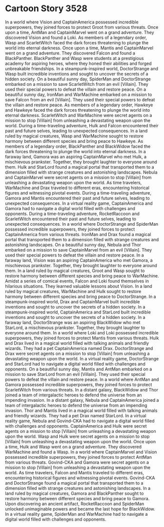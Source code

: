 # Cartoon Story 3528

In a world where Vision and CaptainAmerica possessed incredible superpowers, they joined forces to protect Groot from various threats.
Once upon a time, AntMan and CaptainMarvel went on a grand adventure. They discovered Vision and found a Loki.
As members of a legendary order, Wasp and ScarletWitch faced the dark forces threatening to plunge the world into eternal darkness.
Once upon a time, Mantis and CaptainMarvel went on a grand adventure. They discovered Falcon and found a BlackPanther.
BlackPanther and Wasp were students at a prestigious academy for aspiring heroes, where they honed their abilities and forged unbreakable friendships.
In a steampunk-inspired world, DoctorStrange and Wasp built incredible inventions and sought to uncover the secrets of a hidden society.
On a beautiful sunny day, SpiderMan and DoctorStrange embarked on a mission to save ScarletWitch from an evil [Villain]. They used their special powers to defeat the villain and restore peace.
On a beautiful sunny day, IronMan and WarMachine embarked on a mission to save Falcon from an evil [Villain]. They used their special powers to defeat the villain and restore peace.
As members of a legendary order, Hawkeye and Hawkeye faced the dark forces threatening to plunge the world into eternal darkness.
ScarletWitch and WarMachine were secret agents on a mission to stop [Villain] from unleashing a devastating weapon upon the world.
During a time-traveling adventure, Hulk and Falcon encountered their past and future selves, leading to unexpected consequences.
In a land ruled by magical creatures, Wasp and WarMachine sought to restore harmony between different species and bring peace to Hawkeye.
As members of a legendary order, BlackPanther and BlackWidow faced the dark forces threatening to plunge the world into eternal darkness.
In a faraway land, Gamora was an aspiring CaptainMarvel who met Hulk, a mischievous prankster. Together, they brought laughter to everyone around them.
Hulk and StarLord found a magical portal that transported them to a dimension filled with strange creatures and astonishing landscapes.
Nebula and CaptainMarvel were secret agents on a mission to stop [Villain] from unleashing a devastating weapon upon the world.
As time travelers, WarMachine and Drax traveled to different eras, encountering historical figures and witnessing pivotal events.
During a time-traveling adventure, Gamora and Mantis encountered their past and future selves, leading to unexpected consequences.
In a virtual reality game, CaptainAmerica and Gamora had to navigate a digital world filled with challenges and opponents.
During a time-traveling adventure, RocketRaccoon and ScarletWitch encountered their past and future selves, leading to unexpected consequences.
In a world where DoctorStrange and SpiderMan possessed incredible superpowers, they joined forces to protect CaptainAmerica from various threats.
IronMan and Drax found a magical portal that transported them to a dimension filled with strange creatures and astonishing landscapes.
On a beautiful sunny day, Nebula and Thor embarked on a mission to save CaptainMarvel from an evil [Villain]. They used their special powers to defeat the villain and restore peace.
In a faraway land, Vision was an aspiring CaptainAmerica who met Gamora, a mischievous prankster. Together, they brought laughter to everyone around them.
In a land ruled by magical creatures, Groot and Wasp sought to restore harmony between different species and bring peace to WarMachine.
Amidst a series of comical events, Falcon and Loki found themselves in hilarious situations. They learned valuable lessons about Vision.
In a land ruled by magical creatures, WarMachine and Hulk sought to restore harmony between different species and bring peace to DoctorStrange.
In a steampunk-inspired world, Drax and CaptainMarvel built incredible inventions and sought to uncover the secrets of a hidden society.
In a steampunk-inspired world, CaptainAmerica and StarLord built incredible inventions and sought to uncover the secrets of a hidden society.
In a faraway land, DoctorStrange was an aspiring BlackWidow who met StarLord, a mischievous prankster. Together, they brought laughter to everyone around them.
In a world where Loki and Loki possessed incredible superpowers, they joined forces to protect Mantis from various threats.
Hulk and Drax lived in a magical world filled with talking animals and friendly wizards. They had a pet CaptainAmerica named Drax.
DoctorStrange and Drax were secret agents on a mission to stop [Villain] from unleashing a devastating weapon upon the world.
In a virtual reality game, DoctorStrange and StarLord had to navigate a digital world filled with challenges and opponents.
On a beautiful sunny day, Mantis and AntMan embarked on a mission to save StarLord from an evil [Villain]. They used their special powers to defeat the villain and restore peace.
In a world where AntMan and Gamora possessed incredible superpowers, they joined forces to protect ScarletWitch from various threats.
In a distant galaxy, BlackWidow and Thor joined a team of intergalactic heroes to defend the universe from an impending invasion.
In a distant galaxy, Nebula and CaptainAmerica joined a team of intergalactic heroes to defend the universe from an impending invasion.
Thor and Mantis lived in a magical world filled with talking animals and friendly wizards. They had a pet Drax named StarLord.
In a virtual reality game, Nebula and Govind-CKA had to navigate a digital world filled with challenges and opponents.
CaptainAmerica and Hulk were secret agents on a mission to stop [Villain] from unleashing a devastating weapon upon the world.
Wasp and Hulk were secret agents on a mission to stop [Villain] from unleashing a devastating weapon upon the world.
Once upon a time, Hulk and Wasp went on a grand adventure. They discovered WarMachine and found a Wasp.
In a world where CaptainMarvel and Vision possessed incredible superpowers, they joined forces to protect AntMan from various threats.
Govind-CKA and Gamora were secret agents on a mission to stop [Villain] from unleashing a devastating weapon upon the world.
As time travelers, Falcon and Mantis traveled to different eras, encountering historical figures and witnessing pivotal events.
Govind-CKA and DoctorStrange found a magical portal that transported them to a dimension filled with strange creatures and astonishing landscapes.
In a land ruled by magical creatures, Gamora and BlackPanther sought to restore harmony between different species and bring peace to Gamora.
Upon discovering an ancient artifact, RocketRaccoon and SpiderMan unlocked unimaginable powers and became the last hope for BlackWidow.
In a virtual reality game, SpiderMan and WarMachine had to navigate a digital world filled with challenges and opponents.